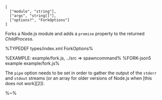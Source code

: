 ```### fork => ChildProcessWithPromise
[
  ["module", "string"],
  ["args", "string[]"],
  ["options?", "ForkOptions"]
]
```

Forks a Node.js module and adds a `promise` property to the returned _ChildProcess_.

%TYPEDEF types/index.xml ForkOptions%

%EXAMPLE: example/fork.js, ../src => spawncommand%
%FORK-json5 example example/fork.js%

The `pipe` option needs to be set in order to gather the output of the `stderr` and `stdout` streams (or an array for older versions of Node.js when [this does not work][2]).

%~%